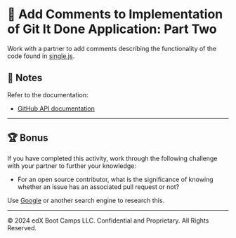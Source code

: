 # 📐 Add Comments to Implementation of Git It Done Application: Part Two

Work with a partner to add comments describing the functionality of the code found in [single.js](Unsolved/assets/js/single.js).

## 📝 Notes

Refer to the documentation: 

* [GitHub API documentation](https://docs.github.com/en/rest/overview/resources-in-the-rest-api)

---

## 🏆 Bonus

If you have completed this activity, work through the following challenge with your partner to further your knowledge:

* For an open source contributor, what is the significance of knowing whether an issue has an associated pull request or not?

Use [Google](https://www.google.com) or another search engine to research this.

---
© 2024 edX Boot Camps LLC. Confidential and Proprietary. All Rights Reserved.